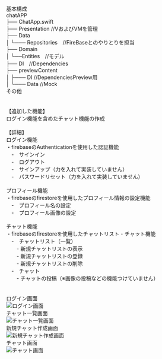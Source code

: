 基本構成<br>
chatAPP<br>
├── ChatApp.swift<br>
├── Presentation //VおよびVMを管理<br>
├── Data<br>
│  └─── Repositories　//FireBaseとのやりとりを担当<br>
├── Domain<br>
│  └──Entities　//モデル<br>
├── DI　//Dependencies<br>
├── previewContent <br>
│  ├─── DI //DependenciesPreview用<br>
│  └─── Data //Mock<br>
その他 <br>
<br>
<br>
【追加した機能】<br>
ログイン機能を含めたチャット機能の作成<br>
<br>
【詳細】<br>
ログイン機能<br>
・firebaseのAuthenticationを使用した認証機能<br>
　-　サインイン<br>
　-　ログアウト<br>
　-　サインアップ（力を入れて実装していません）<br>
　-　パスワードリセット（力を入れて実装していません）<br>
<br>
プロフィール機能<br>
・firebaseのfirestoreを使用したプロフィール情報の設定機能<br>
　-　プロフィール名の設定<br>
　-　プロフィール画像の設定<br>
<br>
チャット機能<br>
・firebaseのfirestoreを使用したチャットリスト・チャット機能<br>
　-　チャットリスト（一覧）<br>
　　-  新規チャットリストの表示<br>
　　-  新規チャットリストの登録<br>
　　-  新規チャットリストの削除<br>
　-　チャット<br>
　　- チャットの投稿（※画像の投稿などの機能つけていません）<br>
<br>
<br>
ログイン画面<br>
![ログイン画面](https://github.com/user-attachments/assets/4fc7cafd-f4de-42c2-acc2-6c0fb9d5739b)<br>
チャット一覧画面<br>
![チャット一覧画面](https://github.com/user-attachments/assets/59d18a10-9825-4aeb-b502-4e8db8662d72)<br>
新規チャット作成画面<br>
![新規チャット作成画面](https://github.com/user-attachments/assets/82159cef-6406-4174-9e52-a315d477f6ff)<br>
チャット画面<br>
![チャット画面](https://github.com/user-attachments/assets/efe1c60b-840d-4eb0-a910-562c5a2db134)<br>

